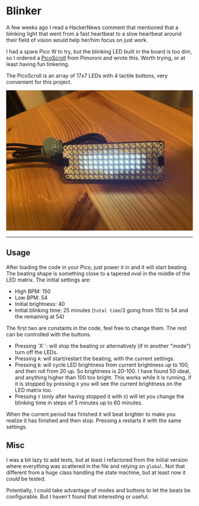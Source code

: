 # Blinker

A few weeks ago I read a HackerNews comment that mentioned that a blinking light that went from a fast heartbeat to a slow heartbeat around their field of vision would help her/him focus on just work.

I had a spare Pico W to try, but the blinking LED built in the board is too dim, so I ordered a [PicoScroll](https://shop.pimoroni.com/products/pico-scroll-pack) from Pimoroni and wrote this. Worth trying, or at least having fun tinkering.

The PicoScroll is an array of 17x7 LEDs with 4 tactile buttons, very convenient for this project.

<img src="assets/pic.jpg" style="width: 600px;"/>

---

## Usage

After loading the code in your Pico, just power it in and it will start beating. The beating shape is something close to a tapered oval in the middle of the LED matrix. The initial settings are:

- High BPM: 150
- Low BPM: 54
- Initial brightness: 40
- Initial blinking time: 25 minutes (`total time`/3 going from 150 to 54 and the remaining at 54)

The first two are constants in the code, feel free to change them. The rest can be controlled with the buttons.

- Pressing `X``: will stop the beating or alternatively (if in another "mode") turn off the LEDs.
- Pressing `A`: will start/restart the beating, with the current settings.
- Pressing `B`: will cycle LED brightness from current brightness up to 100, and then roll from 20 up. So brightness is 20-100. I have found 50 ideal, and anything higher than 100 too bright. This works while it is running, if it is stopped by pressing `X` you will see the current brightness on the LED matrix too.
- Pressing `Y` (only after having stopped it with `X`) will let you change the blinking time in steps of 5 minutes up to 60 minutes.

When the current period has finished it will beat brighter to make you realize it has finished and then stop. Pressing `A` restarts it with the same settings.

## Misc

I was a bit lazy to add tests, but at least I refactored from the initial version where everything was scattered in the file and relying on `global`. Not that different from a huge class handling the state machine, but at least now it _could_ be tested.

Potentially, I could take advantage of modes and buttons to let the beats be configurable. But I haven't found that interesting or useful.